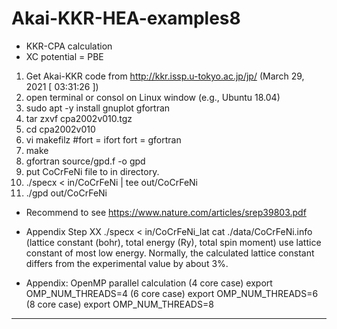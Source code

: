 # Akai-KKR-HEA-examples8

* KKR-CPA calculation
* XC potential = PBE

1. Get Akai-KKR code from http://kkr.issp.u-tokyo.ac.jp/jp/ (March 29, 2021 [ 03:31:26 ])
2. open terminal or consol on Linux window (e.g., Ubuntu 18.04)
3. sudo apt -y install gnuplot gfortran 
4. tar zxvf cpa2002v010.tgz
5. cd cpa2002v010
6. vi makefilz
	#fort = ifort
	fort = gfortran
7. make
8. gfortran source/gpd.f -o gpd
9. put CoCrFeNi file to in directory.
10. ./specx < in/CoCrFeNi | tee out/CoCrFeNi
11. ./gpd out/CoCrFeNi

* Recommend to see https://www.nature.com/articles/srep39803.pdf

* Appendix Step XX
	./specx < in/CoCrFeNi_lat
	cat ./data/CoCrFeNi.info
	(lattice constant (bohr), total energy (Ry), total spin moment)
	use lattice constant of most low energy.
	Normally, the calculated lattice constant differs from the experimental value by about 3%. 

* Appendix: OpenMP parallel calculation
	(4 core case)
	export OMP_NUM_THREADS=4
	(6 core case)
	export OMP_NUM_THREADS=6
	(8 core case)
	export OMP_NUM_THREADS=8
---------- ---------- ---------- ---------- ---------- ---------- ---------- ----------